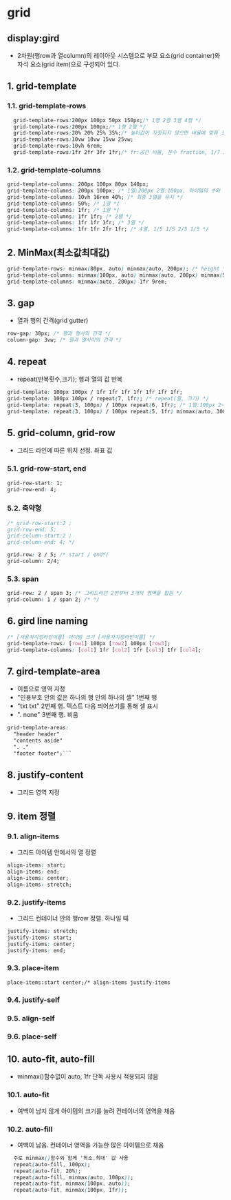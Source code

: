 # grid

## display:gird

- 2차원(행row과 열column)의 레이아웃 시스템으로 부모 요소(grid container)와 자식 요소(grid item)으로 구성되어 있다.

## 1. grid-template

### 1.1. grid-template-rows

```css
  grid-template-rows:200px 100px 50px 150px;/* 1행 2행 3행 4행 */
  grid-template-rows:200px 100px;/* 1행 2행 */
  grid-template-rows:20% 20% 25% 35%;/* 높이값이 지정되지 않으면 비율에 맞춰 조정 */
  grid-template-rows:10vw 10vw 15vw 25vw;
  grid-template-rows:10vh 6rem;
  grid-template-rows:1fr 2fr 3fr 1fr;/* fr:공간 비율, 분수 fraction, 1/7 2/7 3/7 1/7
```

### 1.2. grid-template-columns

```css
grid-template-columns: 200px 100px 80px 140px;
grid-template-columns: 200px 100px; /* 1열:200px 2열:100px, 아이템의 수와 상관없이 최종 2열을 유지 */
grid-template-columns: 10vh 16rem 40%; /* 최종 3열을 유지 */
grid-template-columns: 50%; /* 1열 */
grid-template-columns: 1fr; /* 1열 */
grid-template-columns: 1fr 1fr; /* 2열 */
grid-template-columns: 1fr 1fr 1fr; /* 3열 */
grid-template-columns: 1fr 1fr 2fr 1fr; /* 4열, 1/5 1/5 2/5 1/5 */
```

## 2. MinMax(최소값최대값)

```css
grid-template-rows: minmax(80px, auto) minmax(auto, 200px); /* height */
grid-template-columns: minmax(100px, auto) minmax(auto, 200px) minmax(50px, 300px); /* width */
grid-template-columns: minmax(auto, 200px) 1fr 9rem;
```

## 3. gap

- 열과 행의 간격(grid gutter)

```css
row-gap: 30px; /* 행과 행사의 간격 */
column-gap: 3vw; /* 열과 열사이의 간격 */
```

## 4. repeat

- repeat(반복횟수,크기); 행과 열의 값 반복

```css
grid-template: 100px 100px / 1fr 1fr 1fr 1fr 1fr 1fr 1fr;
grid-template: 100px 100px / repeat(7, 1fr); /* repeat(열, 크기) */
grid-template: repeat(3, 100px) / 100px repeat(6, 1fr); /* 1열:100px 2~7열:1fr */
grid-template: repeat(3, 100px) / 100px repeat(5, 1fr) minmax(auto, 300px); /* 1열:100px 2~6열:1fr 7열:minmax */
```

## 5. grid-column, grid-row

- 그리드 라인에 따른 위치 선정. 좌표 값

### 5.1. grid-row-start, end

```css
grid-row-start: 1;
grid-row-end: 4;
```

### 5.2. 축약형

```css
/* grid-row-start:2 ;
grid-row-end: 5;
grid-column-start:2 ;
grid-column-end: 4; */

grid-row: 2 / 5; /* start / end*/
grid-column: 2/4;
```

### 5.3. span

```css
grid-row: 2 / span 3; /* 그리드라인 2번부터 3개의 영역을 합침 */
grid-column: 1 / span 2; /* */
```

## 6. gird line naming

```css
/* [사용자지정라인이름] 아이템 크기 [사용자지정라인이름] */
grid-template-rows: [row1] 100px [row2] 100px [row3];
grid-template-columns: [col1] 1fr [col2] 1fr [col3] 1fr [col4];
```

## 7. gird-template-area

- 이름으로 영역 지정
- "인용부호 안의 값은 하나의 행 안의 하나의 셀" 1번째 행
- "txt txt" 2번째 행. 텍스트 다음 띄어쓰기를 통해 셀 표시
- ". none" 3번째 행. 비움

````css
grid-template-areas:
  "header header"
  "contents aside"
  ". ."
  "footer footer";```
````

## 8. justify-content

- 그리드 영역 지정

## 9. item 정렬

### 9.1. align-items

- 그리드 아이템 안에서의 열 정렬

```css
align-items: start;
align-items: end;
align-items: center;
align-items: stretch;
```

### 9.2. justify-items

- 그리드 컨테이너 안의 행row 정렬. 하나일 때

```css
justify-items: stretch;
justify-items: start;
justify-items: center;
justify-items: end;
```

### 9.3. place-item

`place-items:start center;/* align-items justify-items`

### 9.4. justify-self

### 9.5. align-self

### 9.6. place-self

## 10. auto-fit, auto-fill

- minmax()함수없이 auto, 1fr 단독 사용시 적용되지 않음

### 10.1. auto-fit

- 여백이 남지 않게 아이템의 크기를 늘려 컨테이너의 영역을 채움

### 10.2. auto-fill

- 여백이 남음. 컨테이너 영역을 가능한 많은 아이템으로 채움

```css
  주로 minmax()함수와 함께 '최소,최대' 값 사용
  repeat(auto-fill, 100px);
  repeat(auto-fit, 20%);
  repeat(auto-fill, minmax(auto, 100px));
  repeat(auto-fit, minmax(100px, auto));
  repeat(auto-fit, minmax(100px, 1fr));
```
